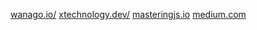 []()

[wanago.io/](https://wanago.io/)
[xtechnology.dev/](https://xtechnology.dev/)
[masteringjs.io](https://masteringjs.io/tutorials/mongoose/query-was-already-executed)
[medium.com](https://medium.com)